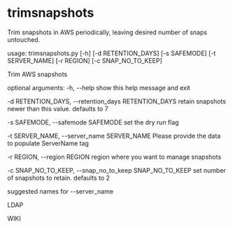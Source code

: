 # trimsnapshots
Trim snapshots in AWS periodically, leaving desired number of snaps untouched.

usage: trimsnapshots.py [-h] [-d RETENTION_DAYS] [-s SAFEMODE]
                        [-t SERVER_NAME] [-r REGION] [-c SNAP_NO_TO_KEEP]
                        

Trim AWS snapshots


optional arguments:
  -h, --help            show this help message and exit
  
  -d RETENTION_DAYS, --retention_days RETENTION_DAYS
                        retain snapshots newer than this value. defaults to 7
                        
  -s SAFEMODE, --safemode SAFEMODE
                        set the dry run flag
                        
  -t SERVER_NAME, --server_name SERVER_NAME
                        Please provide the data to populate ServerName tag
                        
  -r REGION, --region REGION
                        region where you want to manage snapshots
                        
  -c SNAP_NO_TO_KEEP, --snap_no_to_keep SNAP_NO_TO_KEEP
                        set number of snapshots to retain. defaults to 2
                        
suggested names for --server_name

LDAP

WIKI
